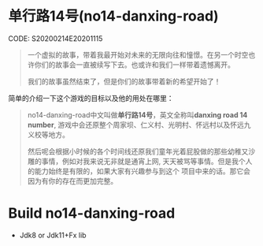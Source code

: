 # 单行路14号(no14-danxing-road)

CODE: S20200214E20201115

> 一个虚拟的故事，带着我最开始对未来的无限向往和憧憬。在另一个时空也许你们的故事会一直被续写下去。也或许和我们一样带着遗憾离开。
>
> 我们的故事虽然结束了，但是你们的故事带着新的希望开始了！

简单的介绍一下这个游戏的目标以及他的用处在哪里：

> no14-danxing-road中文叫做**单行路14号**，英文全称叫**danxing road 14 number**, 游戏中会还原整个周家坝、仁义村、光明村、怀远村以及怀远九义校等地方。
>
> 然后呢会根据小时候的各个时间线还原我们童年光着屁股做的那些幼稚又沙雕的事情，例如对我来说无非就是通宵上网, 天天被骂等事情。但是我个人的能力始终是有限的，如果大家有兴趣参与到这个
> 项目中来的话。那它会因为有你的存在而更加完整。

# Build no14-danxing-road

- Jdk8 or Jdk11+Fx lib
